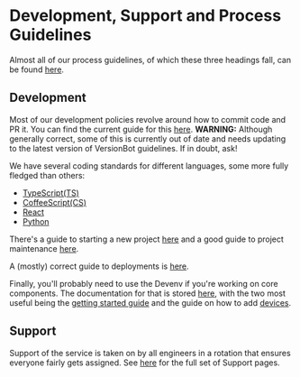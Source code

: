# Development, Support and Process Guidelines

Almost all of our process guidelines, of which these three headings fall, can be found [here](https://github.com/balena-io/process).

## Development

Most of our development policies revolve around how to commit code and PR it. You can find the current guide for this [here](https://github.com/balena-io/process/blob/master/process/Commit_and_PR_Guidelines.md). **WARNING:** Although generally correct, some of this is currently out of date and needs updating to the latest version of VersionBot guidelines. If in doubt, ask!

We have several coding standards for different languages, some more fully fledged than others:

* [TypeScript(TS)](https://github.com/balena-io/process/blob/master/process/TypeScript_Coding_Guide.md)
* [CoffeeScript(CS)](https://github.com/balena-io/process/blob/master/process/coffeescript-coding-standards.md)
* [React](https://github.com/balena-io/process/blob/master/process/React_Coding_Guide.md)
* [Python](https://github.com/balena-io/process/blob/master/process/Python_Coding_Guide.md)

There's a guide to starting a new project [here](https://github.com/balena-io/process/blob/master/process/starting-a-new-project.md) and a good guide to project maintenance [here](https://github.com/balena-io/process/blob/master/process/maintaining-a-project.md).

A (mostly) correct guide to deployments is [here](https://github.com/balena-io/process/blob/master/process/starting-a-new-project.md).

Finally, you'll probably need to use the Devenv if you're working on core components. The documentation for that is stored [here](https://github.com/balena-io/process/tree/master/process/devenv), with the two most useful being the [getting started guide](https://github.com/balena-io/process/blob/master/process/devenv/setting-up-the-development-environment.md) and the guide on how to add [devices](https://github.com/balena-io/process/blob/master/process/devenv/devices.md).

## Support

Support of the service is taken on by all engineers in a rotation that ensures everyone fairly gets assigned. See [here](https://github.com/balena-io/process/tree/master/process/support) for the full set of Support pages.
